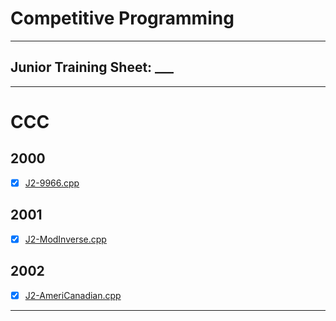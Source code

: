 # Competitive Programming
---
## Junior Training Sheet: ___
---
# CCC
## 2000
- [x] [J2-9966.cpp](https://github.com/ZeendaBean24/KitchenV2/blob/master/CCC/2000/J2-9966.cpp)
## 2001
- [x] [J2-ModInverse.cpp](https://github.com/ZeendaBean24/KitchenV2/blob/master/CCC/2001/J2-ModInverse.cpp)
## 2002
- [x] [J2-AmeriCanadian.cpp](https://github.com/ZeendaBean24/KitchenV2/blob/master/CCC/2002/J2-AmeriCanadian.cpp)
---
